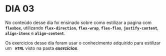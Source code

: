 # DIA 03

No conteúdo desse dia foi ensinado sobre como estilizar a pagina com **`flexbox`**, utilizando **`flex-direction`**, **`flex-wrap`**, **`flex-flox`**, **`justify-content`**, **`align-itens`** e **`align-content`**.

Os exercicios desse dia foram usar o conhecimento adquirido para estilizar um **` HTML`** visto na pasta **_exercicios_**.